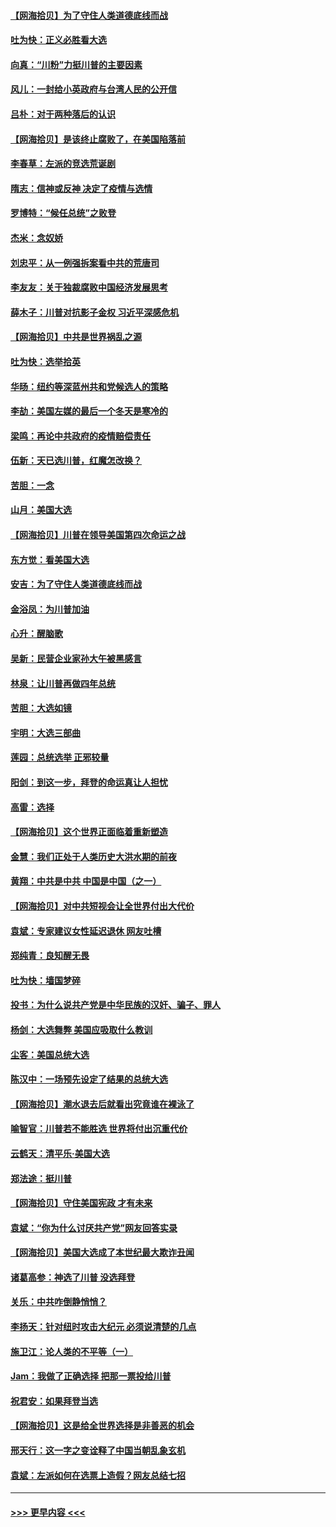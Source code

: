 #### [【网海拾贝】为了守住人类道德底线而战](../pages/nsc993/n12562542.md?t=11201151) 
#### [吐为快：正义必胜看大选](../pages/nsc993/n12561967.md?t=11201151) 
#### [向真：“川粉”力挺川普的主要因素](../pages/nsc993/n12560774.md?t=11201151) 
#### [风儿：一封给小英政府与台湾人民的公开信](../pages/nsc993/n12560581.md?t=11201151) 
#### [吕朴：对于两种落后的认识](../pages/nsc993/n12560492.md?t=11201151) 
#### [【网海拾贝】是该终止腐败了，在美国陷落前](../pages/nsc993/n12559936.md?t=11201151) 
#### [李春草：左派的竞选荒诞剧](../pages/nsc993/n12558380.md?t=11201151) 
#### [隋志：信神或反神 决定了疫情与选情](../pages/nsc993/n12558255.md?t=11201151) 
#### [罗博特：“候任总统”之败登](../pages/nsc993/n12558189.md?t=11201151) 
#### [杰米：念奴娇](../pages/nsc993/n12558174.md?t=11201151) 
#### [刘忠平：从一例强拆案看中共的荒唐司](../pages/nsc993/n12558036.md?t=11201151) 
#### [李友友：关于独裁腐败中国经济发展思考](../pages/nsc993/n12558004.md?t=11201151) 
#### [薛木子：川普对抗影子金权 习近平深感危机](../pages/nsc993/n12557342.md?t=11201151) 
#### [【网海拾贝】中共是世界祸乱之源](../pages/nsc993/n12555353.md?t=11201151) 
#### [吐为快：选举拾英](../pages/nsc993/n12555041.md?t=11201151) 
#### [华旸：纽约等深蓝州共和党候选人的策略](../pages/nsc993/n12554309.md?t=11201151) 
#### [李劼：美国左媒的最后一个冬天是寒冷的](../pages/nsc993/n12552947.md?t=11201151) 
#### [梁鸣：再论中共政府的疫情赔偿责任](../pages/nsc993/n12553012.md?t=11201151) 
#### [伍新：天已选川普，红魔怎改换？](../pages/nsc993/n12552970.md?t=11201151) 
#### [苦胆：一念](../pages/nsc993/n12552957.md?t=11201151) 
#### [山月：美国大选](../pages/nsc993/n12552446.md?t=11201151) 
#### [【网海拾贝】川普在领导美国第四次命运之战](../pages/nsc993/n12551973.md?t=11201151) 
#### [东方觉：看美国大选](../pages/nsc993/n12551647.md?t=11201151) 
#### [安吉：为了守住人类道德底线而战](../pages/nsc993/n12551111.md?t=11201151) 
#### [金浴凤：为川普加油](../pages/nsc993/n12551085.md?t=11201151) 
#### [心升：醒脑歌](../pages/nsc993/n12550984.md?t=11201151) 
#### [吴新：民营企业家孙大午被黑感言](../pages/nsc993/n12550656.md?t=11201151) 
#### [林泉：让川普再做四年总统](../pages/nsc993/n12550640.md?t=11201151) 
#### [苦胆：大选如镜](../pages/nsc993/n12550630.md?t=11201151) 
#### [宇明：大选三部曲](../pages/nsc993/n12550603.md?t=11201151) 
#### [莲园：总统选举 正邪较量](../pages/nsc993/n12550594.md?t=11201151) 
#### [阳剑：到这一步，拜登的命运真让人担忧](../pages/nsc993/n12549093.md?t=11201151) 
#### [高雷：选择](../pages/nsc993/n12549087.md?t=11201151) 
#### [【网海拾贝】这个世界正面临着重新塑造](../pages/nsc993/n12548326.md?t=11201151) 
#### [金慧：我们正处于人类历史大洪水期的前夜](../pages/nsc993/n12547914.md?t=11201151) 
#### [黄翔：中共是中共 中国是中国（之一）](../pages/nsc993/n12547576.md?t=11201151) 
#### [【网海拾贝】对中共短视会让全世界付出大代价](../pages/nsc993/n12546043.md?t=11201151) 
#### [袁斌：专家建议女性延迟退休 网友吐槽](../pages/nsc993/n12545424.md?t=11201151) 
#### [郑纯青：良知醒无畏](../pages/nsc993/n12545394.md?t=11201151) 
#### [吐为快：墙国梦碎](../pages/nsc993/n12545309.md?t=11201151) 
#### [投书：为什么说共产党是中华民族的汉奸、骗子、罪人](../pages/nsc993/n12545089.md?t=11201151) 
#### [杨剑：大选舞弊 美国应吸取什么教训](../pages/nsc993/n12543937.md?t=11201151) 
#### [尘客：美国总统大选](../pages/nsc993/n12543828.md?t=11201151) 
#### [陈汉中：一场预先设定了结果的总统大选](../pages/nsc993/n12543564.md?t=11201151) 
#### [【网海拾贝】潮水退去后就看出究竟谁在裸泳了](../pages/nsc993/n12543321.md?t=11201151) 
#### [喻智官：川普若不能胜选 世界将付出沉重代价](../pages/nsc993/n12541352.md?t=11201151) 
#### [云鹤天：清平乐‧美国大选](../pages/nsc993/n12540916.md?t=11201151) 
#### [郑法途：挺川普](../pages/nsc993/n12540898.md?t=11201151) 
#### [【网海拾贝】守住美国宪政 才有未来](../pages/nsc993/n12540423.md?t=11201151) 
#### [袁斌：“你为什么讨厌共产党”网友回答实录](../pages/nsc993/n12540208.md?t=11201151) 
#### [【网海拾贝】美国大选成了本世纪最大欺诈丑闻](../pages/nsc993/n12538029.md?t=11201151) 
#### [诸葛高参：神选了川普 没选拜登](../pages/nsc993/n12537664.md?t=11201151) 
#### [关乐：中共咋倒静悄悄？](../pages/nsc993/n12537615.md?t=11201151) 
#### [李扬天：针对纽时攻击大纪元 必须说清楚的几点](../pages/nsc993/n12536001.md?t=11201151) 
#### [施卫江：论人类的不平等（一）](../pages/nsc993/n12535700.md?t=11201151) 
#### [Jam：我做了正确选择 把那一票投给川普](../pages/nsc993/n12535743.md?t=11201151) 
#### [祝君安：如果拜登当选](../pages/nsc993/n12535726.md?t=11201151) 
#### [【网海拾贝】这是给全世界选择是非善恶的机会](../pages/nsc993/n12535061.md?t=11201151) 
#### [邢天行：这一字之变诠释了中国当朝乱象玄机](../pages/nsc993/n12533446.md?t=11201151) 
#### [袁斌：左派如何在选票上造假？网友总结七招](../pages/nsc993/n12533180.md?t=11201151) 

----
#### [ >>> 更早内容 <<< ](../indexes/nsc993-earlier.md)
